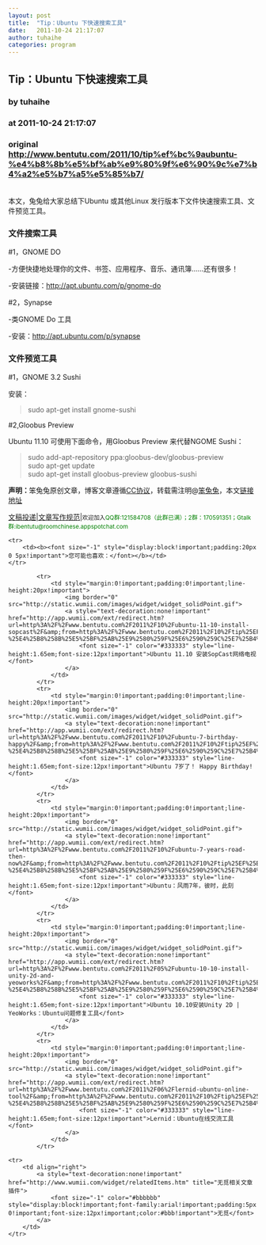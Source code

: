 ```yaml
---
layout: post
title:  "Tip：Ubuntu 下快速搜索工具"
date:   2011-10-24 21:17:07
author: tuhaihe
categories: program
---
```


## Tip：Ubuntu 下快速搜索工具
### by tuhaihe
### at 2011-10-24 21:17:07
### original <http://www.bentutu.com/2011/10/tip%ef%bc%9aubuntu-%e4%b8%8b%e5%bf%ab%e9%80%9f%e6%90%9c%e7%b4%a2%e5%b7%a5%e5%85%b7/>

<p>
<div>
<a></a><a></a><a></a><a></a><a href="http://www.jiathis.com/share/"></a><a></a>
</div>
<p><br>
本文，兔兔给大家总结下Ubuntu 或其他Linux 发行版本下文件快速搜索工具、文件预览工具。</p>
<h3>文件搜索工具</h3>
<p>#1，GNOME DO</p>
<p>-方便快捷地处理你的文件、书签、应用程序、音乐、通讯簿……还有很多！</p>
<p>-安装链接：<a href="http://apt.ubuntu.com/p/gnome-do">http://apt.ubuntu.com/p/gnome-do</a></p>
<p>#2，Synapse</p>
<p>-类GNOME Do 工具</p>
<p>-安装：<a href="http://apt.ubuntu.com/p/synapse">http://apt.ubuntu.com/p/synapse</a></p>
<h3>文件预览工具</h3>
<p>#1，GNOME 3.2 Sushi</p>
<p>安装：</p>
<blockquote><p>
sudo apt-get install gnome-sushi
</p></blockquote>
<p>#2,Gloobus Preview</p>
<p>Ubuntu 11.10 可使用下面命令，用Gloobus Preview 来代替NGOME Sushi：</p>
<blockquote><p>
sudo add-apt-repository ppa:gloobus-dev/gloobus-preview<br>
sudo apt-get update<br>
sudo apt-get install gloobus-preview gloobus-sushi
</p></blockquote>
<p></p>
<p><strong>声明：</strong>笨兔兔原创文章，博客文章遵循<a href="http://cn.creativecommons.org/licenses/meet-the-licenses/">CC协议</a>，转载需注明@<a href="http://www.bentutu.com/">笨兔兔</a>，本文<a href="http://www.bentutu.com/2011/10/tip%ef%bc%9aubuntu-%e4%b8%8b%e5%bf%ab%e9%80%9f%e6%90%9c%e7%b4%a2%e5%b7%a5%e5%85%b7/">链接地址</a></p>
<p><a href="http://www.bentutu.com/upost/">文稿投递|文章写作规范</a>|<small>欢迎加入<span style="color:rgb(0,128,0)">QQ群:121584708（此群已满）；2群：170591351；Gtalk群:ibentutu@roomchinese.appspotchat.com</span></small></p>
<table cellspacing="0" cellpadding="2" border="0" width="100%" style="clear:both">
    
    <tr>
        <td><b><font size="-1" style="display:block!important;padding:20px 0 5px!important">您可能也喜欢：</font></b></td>
    </tr>
    
            <tr>
                <td style="margin:0!important;padding:0!important;line-height:20px!important">
                    <img border="0" src="http://static.wumii.com/images/widget/widget_solidPoint.gif">
                    <a style="text-decoration:none!important" href="http://app.wumii.com/ext/redirect.htm?url=http%3A%2F%2Fwww.bentutu.com%2F2011%2F10%2Fubuntu-11-10-install-sopcast%2F&amp;from=http%3A%2F%2Fwww.bentutu.com%2F2011%2F10%2Ftip%25EF%25BC%259Aubuntu-%25E4%25B8%258B%25E5%25BF%25AB%25E9%2580%259F%25E6%2590%259C%25E7%25B4%25A2%25E5%25B7%25A5%25E5%2585%25B7%2F">
                        <font size="-1" color="#333333" style="line-height:1.65em;font-size:12px!important">Ubuntu 11.10 安装SopCast网络电视</font>
                    </a>
                </td>
            </tr>
            <tr>
                <td style="margin:0!important;padding:0!important;line-height:20px!important">
                    <img border="0" src="http://static.wumii.com/images/widget/widget_solidPoint.gif">
                    <a style="text-decoration:none!important" href="http://app.wumii.com/ext/redirect.htm?url=http%3A%2F%2Fwww.bentutu.com%2F2011%2F10%2Fubuntu-7-birthday-happy%2F&amp;from=http%3A%2F%2Fwww.bentutu.com%2F2011%2F10%2Ftip%25EF%25BC%259Aubuntu-%25E4%25B8%258B%25E5%25BF%25AB%25E9%2580%259F%25E6%2590%259C%25E7%25B4%25A2%25E5%25B7%25A5%25E5%2585%25B7%2F">
                        <font size="-1" color="#333333" style="line-height:1.65em;font-size:12px!important">Ubuntu 7岁了！ Happy Birthday!</font>
                    </a>
                </td>
            </tr>
            <tr>
                <td style="margin:0!important;padding:0!important;line-height:20px!important">
                    <img border="0" src="http://static.wumii.com/images/widget/widget_solidPoint.gif">
                    <a style="text-decoration:none!important" href="http://app.wumii.com/ext/redirect.htm?url=http%3A%2F%2Fwww.bentutu.com%2F2011%2F10%2Fubuntu-7-years-road-then-now%2F&amp;from=http%3A%2F%2Fwww.bentutu.com%2F2011%2F10%2Ftip%25EF%25BC%259Aubuntu-%25E4%25B8%258B%25E5%25BF%25AB%25E9%2580%259F%25E6%2590%259C%25E7%25B4%25A2%25E5%25B7%25A5%25E5%2585%25B7%2F">
                        <font size="-1" color="#333333" style="line-height:1.65em;font-size:12px!important">Ubuntu：风雨7年，彼时，此刻</font>
                    </a>
                </td>
            </tr>
            <tr>
                <td style="margin:0!important;padding:0!important;line-height:20px!important">
                    <img border="0" src="http://static.wumii.com/images/widget/widget_solidPoint.gif">
                    <a style="text-decoration:none!important" href="http://app.wumii.com/ext/redirect.htm?url=http%3A%2F%2Fwww.bentutu.com%2F2011%2F05%2Fubuntu-10-10-install-unity-2d-and-yeoworks%2F&amp;from=http%3A%2F%2Fwww.bentutu.com%2F2011%2F10%2Ftip%25EF%25BC%259Aubuntu-%25E4%25B8%258B%25E5%25BF%25AB%25E9%2580%259F%25E6%2590%259C%25E7%25B4%25A2%25E5%25B7%25A5%25E5%2585%25B7%2F">
                        <font size="-1" color="#333333" style="line-height:1.65em;font-size:12px!important">Ubuntu 10.10安装Unity 2D | YeoWorks：Ubuntu问题修复工具</font>
                    </a>
                </td>
            </tr>
            <tr>
                <td style="margin:0!important;padding:0!important;line-height:20px!important">
                    <img border="0" src="http://static.wumii.com/images/widget/widget_solidPoint.gif">
                    <a style="text-decoration:none!important" href="http://app.wumii.com/ext/redirect.htm?url=http%3A%2F%2Fwww.bentutu.com%2F2011%2F06%2Flernid-ubuntu-online-tool%2F&amp;from=http%3A%2F%2Fwww.bentutu.com%2F2011%2F10%2Ftip%25EF%25BC%259Aubuntu-%25E4%25B8%258B%25E5%25BF%25AB%25E9%2580%259F%25E6%2590%259C%25E7%25B4%25A2%25E5%25B7%25A5%25E5%2585%25B7%2F">
                        <font size="-1" color="#333333" style="line-height:1.65em;font-size:12px!important">Lernid：Ubuntu在线交流工具</font>
                    </a>
                </td>
            </tr>
    
    <tr>
        <td align="right">
            <a style="text-decoration:none!important" href="http://www.wumii.com/widget/relatedItems.htm" title="无觅相关文章插件">
                <font size="-1" color="#bbbbbb" style="display:block!important;font-family:arial!important;padding:5px 0!important;font-size:12px!important;color:#bbb!important">无觅</font>
            </a>
        </td>
    </tr>
</table></p>